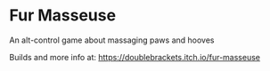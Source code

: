 # Fur Masseuse
An alt-control game about massaging paws and hooves

Builds and more info at: https://doublebrackets.itch.io/fur-masseuse
